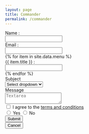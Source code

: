 ```yaml
---
layout: page
title: Commander
permalink: /commander
---
```


<form name="commande" method="POST" netlify>
  <div class="field">
    <label class="label">Name :</label>
    <div class="control">
     <input class="input" type="text" name="name" />
    </div>
  </div>
  <div class="field">
    <label class="label">Email :</label>
    <div class="control">
     <input class="input" type="text" name="email" />
    </div>
  </div>
  {% for item in site.data.menu %}
    <div class="field is-horizontal">
      <div class="field-label is-normal">
        <label class="label">{{ item.title }} :</label>
      </div>
      <div class="field-body">
        <div class="field is-narrow">
          <div class="control">
          <input class="input" type="number" name="{{ item.id }}" />
          </div>
        </div>
      </div>
    </div>
  {% endfor %}
  <div class="field">
  <label class="label">Subject</label>
  <div class="control">
    <div class="select">
      <select>
        <option>Select dropdown</option>
        <option>With options</option>
      </select>
    </div>
  </div>
</div>

<div class="field">
  <label class="label">Message</label>
  <div class="control">
    <textarea class="textarea" placeholder="Textarea"></textarea>
  </div>
</div>

<div class="field">
  <div class="control">
    <label class="checkbox">
      <input type="checkbox">
      I agree to the <a href="#">terms and conditions</a>
    </label>
  </div>
</div>

<div class="field">
  <div class="control">
    <label class="radio">
      <input type="radio" name="question">
      Yes
    </label>
    <label class="radio">
      <input type="radio" name="question">
      No
    </label>
  </div>
</div>

<div class="field is-grouped">
  <div class="control">
    <button class="button is-link">Submit</button>
  </div>
  <div class="control">
    <button class="button is-text">Cancel</button>
  </div>
</div>

</form>
